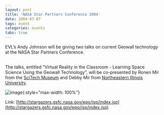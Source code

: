```yaml
---
layout: post
title: 'NASA Star Partners Conference 2004'
date: 2004-07-07
tags: event
categories: events
tabs: true
---
```


EVL&rsquo;s Andy Johnson will be giving two talks on current Geowall technology at the NASA Star Partners Conference.<br><br>

The talks, entitled &ldquo;Virtual Reality in the Classroom - Learning Space Science Using the Geowall Technology&rdquo;, will be co-presented by Ronen Mir from the <a href="http://scitech.mus.il.us/">SciTech Museum</a> and Debby Mir from <a href="http://www.neiu.edu/">Northeastern Illinois University</a>.

![image](https://www.evl.uic.edu/output/originals/geowall_logo-3.jpg-srcw.jpg){:style="max-width: 100%"}


Link: [http://stargazers.gsfc.nasa.gov/epo/jsp/index.jsp](http://stargazers.gsfc.nasa.gov/epo/jsp/index.jsp)
